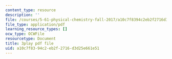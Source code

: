 ```yaml
---
content_type: resource
description: ''
file: /courses/5-61-physical-chemistry-fall-2017/a10c7f8394c2eb2f2716d3d25e661e51_MAbnZhFX3nk.pdf
file_type: application/pdf
learning_resource_types: []
ocw_type: OCWFile
resourcetype: Document
title: 3play pdf file
uid: a10c7f83-94c2-eb2f-2716-d3d25e661e51
---
```

